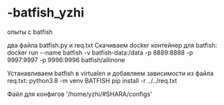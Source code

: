 # -batfish_yzhi
опыты с batfish

два файла batfish.py и req.txt
Скачиваем docker контейнер для batfish:
    docker run --name batfish -v batfish-data:/data -p 8889:8888 -p 9997:9997 -p 9996:9996 batfish/allinone

Устанавливаем batfish в virtualen и добавляем зависимости из файла req.txt:
    python3.8 -m venv BATFISH
    pip install -r ../../req.txt

Файл для конфигов '/home/yzhi/#SHARA/configs'
